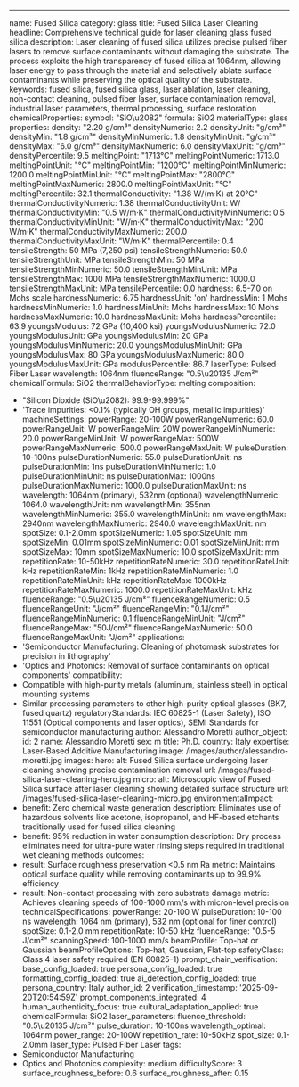 ---
name: Fused Silica
category: glass
title: Fused Silica Laser Cleaning
headline: Comprehensive technical guide for laser cleaning glass fused silica
description: Laser cleaning of fused silica utilizes precise pulsed fiber lasers to
  remove surface contaminants without damaging the substrate. The process exploits
  the high transparency of fused silica at 1064nm, allowing laser energy to pass through
  the material and selectively ablate surface contaminants while preserving the optical
  quality of the substrate.
keywords: fused silica, fused silica glass, laser ablation, laser cleaning, non-contact
  cleaning, pulsed fiber laser, surface contamination removal, industrial laser parameters,
  thermal processing, surface restoration
chemicalProperties:
  symbol: "SiO\u2082"
  formula: SiO2
  materialType: glass
properties:
  density: "2.20 g/cm³"
  densityNumeric: 2.2
  densityUnit: "g/cm³"
  densityMin: "1.8 g/cm³"
  densityMinNumeric: 1.8
  densityMinUnit: "g/cm³"
  densityMax: "6.0 g/cm³"
  densityMaxNumeric: 6.0
  densityMaxUnit: "g/cm³"
  densityPercentile: 9.5
  meltingPoint: "1713°C"
  meltingPointNumeric: 1713.0
  meltingPointUnit: "°C"
  meltingPointMin: "1200°C"
  meltingPointMinNumeric: 1200.0
  meltingPointMinUnit: "°C"
  meltingPointMax: "2800°C"
  meltingPointMaxNumeric: 2800.0
  meltingPointMaxUnit: "°C"
  meltingPercentile: 32.1
  thermalConductivity: "1.38 W/(m·K) at 20°C"
  thermalConductivityNumeric: 1.38
  thermalConductivityUnit: W/
  thermalConductivityMin: "0.5 W/m·K"
  thermalConductivityMinNumeric: 0.5
  thermalConductivityMinUnit: "W/m·K"
  thermalConductivityMax: "200 W/m·K"
  thermalConductivityMaxNumeric: 200.0
  thermalConductivityMaxUnit: "W/m·K"
  thermalPercentile: 0.4
  tensileStrength: 50 MPa (7,250 psi)
  tensileStrengthNumeric: 50.0
  tensileStrengthUnit: MPa
  tensileStrengthMin: 50 MPa
  tensileStrengthMinNumeric: 50.0
  tensileStrengthMinUnit: MPa
  tensileStrengthMax: 1000 MPa
  tensileStrengthMaxNumeric: 1000.0
  tensileStrengthMaxUnit: MPa
  tensilePercentile: 0.0
  hardness: 6.5-7.0 on Mohs scale
  hardnessNumeric: 6.75
  hardnessUnit: 'on'
  hardnessMin: 1 Mohs
  hardnessMinNumeric: 1.0
  hardnessMinUnit: Mohs
  hardnessMax: 10 Mohs
  hardnessMaxNumeric: 10.0
  hardnessMaxUnit: Mohs
  hardnessPercentile: 63.9
  youngsModulus: 72 GPa (10,400 ksi)
  youngsModulusNumeric: 72.0
  youngsModulusUnit: GPa
  youngsModulusMin: 20 GPa
  youngsModulusMinNumeric: 20.0
  youngsModulusMinUnit: GPa
  youngsModulusMax: 80 GPa
  youngsModulusMaxNumeric: 80.0
  youngsModulusMaxUnit: GPa
  modulusPercentile: 86.7
  laserType: Pulsed Fiber Laser
  wavelength: 1064nm
  fluenceRange: "0.5\u20135 J/cm²"
  chemicalFormula: SiO2
  thermalBehaviorType: melting
composition:
- "Silicon Dioxide (SiO\u2082): 99.9-99.999%"
- 'Trace impurities: <0.1% (typically OH groups, metallic impurities)'
machineSettings:
  powerRange: 20-100W
  powerRangeNumeric: 60.0
  powerRangeUnit: W
  powerRangeMin: 20W
  powerRangeMinNumeric: 20.0
  powerRangeMinUnit: W
  powerRangeMax: 500W
  powerRangeMaxNumeric: 500.0
  powerRangeMaxUnit: W
  pulseDuration: 10-100ns
  pulseDurationNumeric: 55.0
  pulseDurationUnit: ns
  pulseDurationMin: 1ns
  pulseDurationMinNumeric: 1.0
  pulseDurationMinUnit: ns
  pulseDurationMax: 1000ns
  pulseDurationMaxNumeric: 1000.0
  pulseDurationMaxUnit: ns
  wavelength: 1064nm (primary), 532nm (optional)
  wavelengthNumeric: 1064.0
  wavelengthUnit: nm
  wavelengthMin: 355nm
  wavelengthMinNumeric: 355.0
  wavelengthMinUnit: nm
  wavelengthMax: 2940nm
  wavelengthMaxNumeric: 2940.0
  wavelengthMaxUnit: nm
  spotSize: 0.1-2.0mm
  spotSizeNumeric: 1.05
  spotSizeUnit: mm
  spotSizeMin: 0.01mm
  spotSizeMinNumeric: 0.01
  spotSizeMinUnit: mm
  spotSizeMax: 10mm
  spotSizeMaxNumeric: 10.0
  spotSizeMaxUnit: mm
  repetitionRate: 10-50kHz
  repetitionRateNumeric: 30.0
  repetitionRateUnit: kHz
  repetitionRateMin: 1kHz
  repetitionRateMinNumeric: 1.0
  repetitionRateMinUnit: kHz
  repetitionRateMax: 1000kHz
  repetitionRateMaxNumeric: 1000.0
  repetitionRateMaxUnit: kHz
  fluenceRange: "0.5\u20135 J/cm²"
  fluenceRangeNumeric: 0.5
  fluenceRangeUnit: "J/cm²"
  fluenceRangeMin: "0.1J/cm²"
  fluenceRangeMinNumeric: 0.1
  fluenceRangeMinUnit: "J/cm²"
  fluenceRangeMax: "50J/cm²"
  fluenceRangeMaxNumeric: 50.0
  fluenceRangeMaxUnit: "J/cm²"
applications:
- 'Semiconductor Manufacturing: Cleaning of photomask substrates for precision in
  lithography'
- 'Optics and Photonics: Removal of surface contaminants on optical components'
compatibility:
- Compatible with high-purity metals (aluminum, stainless steel) in optical mounting
  systems
- Similar processing parameters to other high-purity optical glasses (BK7, fused quartz)
regulatoryStandards: IEC 60825-1 (Laser Safety), ISO 11551 (Optical components and
  laser optics), SEMI Standards for semiconductor manufacturing
author: Alessandro Moretti
author_object:
  id: 2
  name: Alessandro Moretti
  sex: m
  title: Ph.D.
  country: Italy
  expertise: Laser-Based Additive Manufacturing
  image: /images/author/alessandro-moretti.jpg
images:
  hero:
    alt: Fused Silica surface undergoing laser cleaning showing precise contamination
      removal
    url: /images/fused-silica-laser-cleaning-hero.jpg
  micro:
    alt: Microscopic view of Fused Silica surface after laser cleaning showing detailed
      surface structure
    url: /images/fused-silica-laser-cleaning-micro.jpg
environmentalImpact:
- benefit: Zero chemical waste generation
  description: Eliminates use of hazardous solvents like acetone, isopropanol, and
    HF-based etchants traditionally used for fused silica cleaning
- benefit: 95% reduction in water consumption
  description: Dry process eliminates need for ultra-pure water rinsing steps required
    in traditional wet cleaning methods
outcomes:
- result: Surface roughness preservation <0.5 nm Ra
  metric: Maintains optical surface quality while removing contaminants up to 99.9%
    efficiency
- result: Non-contact processing with zero substrate damage
  metric: Achieves cleaning speeds of 100-1000 mm/s with micron-level precision
technicalSpecifications:
  powerRange: 20-100 W
  pulseDuration: 10-100 ns
  wavelength: 1064 nm (primary), 532 nm (optional for finer control)
  spotSize: 0.1-2.0 mm
  repetitionRate: 10-50 kHz
  fluenceRange: "0.5-5 J/cm²"
  scanningSpeed: 100-1000 mm/s
  beamProfile: Top-hat or Gaussian
  beamProfileOptions: Top-hat, Gaussian, Flat-top
  safetyClass: Class 4 laser safety required (EN 60825-1)
prompt_chain_verification:
  base_config_loaded: true
  persona_config_loaded: true
  formatting_config_loaded: true
  ai_detection_config_loaded: true
  persona_country: Italy
  author_id: 2
  verification_timestamp: '2025-09-20T20:54:59Z'
  prompt_components_integrated: 4
  human_authenticity_focus: true
  cultural_adaptation_applied: true
chemicalFormula: SiO2
laser_parameters:
  fluence_threshold: "0.5\u20135 J/cm²"
  pulse_duration: 10-100ns
  wavelength_optimal: 1064nm
  power_range: 20-100W
  repetition_rate: 10-50kHz
  spot_size: 0.1-2.0mm
  laser_type: Pulsed Fiber Laser
tags:
- Semiconductor Manufacturing
- Optics and Photonics
complexity: medium
difficultyScore: 3
surface_roughness_before: 0.6
surface_roughness_after: 0.15
